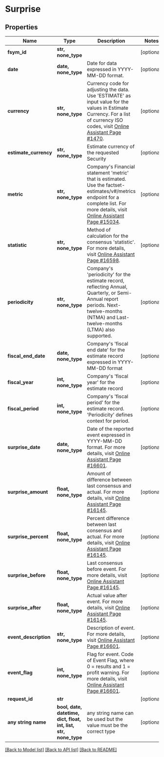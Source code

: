 # Surprise


## Properties
Name | Type | Description | Notes
------------ | ------------- | ------------- | -------------
**fsym_id** | **str, none_type** |  | [optional] 
**date** | **date, none_type** | Date for data expressed in YYYY-MM-DD format. | [optional] 
**currency** | **str, none_type** | Currency code for adjusting the data. Use &#39;ESTIMATE&#39; as input value for the values in Estimate Currency. For a list of currency ISO codes, visit [Online Assistant Page #1470](https://oa.apps.factset.com/pages/1470). | [optional] 
**estimate_currency** | **str, none_type** | Estimate currency of the requested Security | [optional] 
**metric** | **str, none_type** | Company&#39;s Financial statement &#39;metric&#39; that is estimated. Use the factset-estimates/v#/metrics endpoint for a complete list. For more details, visit [Online Assistant Page #15034](https://oa.apps.factset.com/pages/15034). | [optional] 
**statistic** | **str, none_type** | Method of calculation for the consensus &#39;statistic&#39;. For more details, visit [Online Assistant Page #16598](https://oa.apps.factset.com/pages/16114). | [optional] 
**periodicity** | **str, none_type** | Company&#39;s &#39;periodicity&#39; for the estimate record, reflecting Annual, Quarterly, or Semi-Annual report periods. Next-twelve-months (NTMA) and Last-twelve-months (LTMA) also supported. | [optional] 
**fiscal_end_date** | **date, none_type** | Company&#39;s &#39;fiscal end date&#39; for the estimate record expressed in YYYY-MM-DD format | [optional] 
**fiscal_year** | **int, none_type** | Company&#39;s &#39;fiscal year&#39; for the estimate record | [optional] 
**fiscal_period** | **int, none_type** | Company&#39;s &#39;fiscal period&#39; for the estimate record.  &#39;Periodicity&#39; defines context for period. | [optional] 
**surprise_date** | **date, none_type** | Date of the reported event expressed in YYYY-MM-DD format. For more details, visit [Online Assistant Page #16601](https://oa.apps.factset.com/pages/16601). | [optional] 
**surprise_amount** | **float, none_type** | Amount of difference between last consensus and actual. For more details, visit [Online Assistant Page #16145](https://oa.apps.factset.com/pages/16145). | [optional] 
**surprise_percent** | **float, none_type** | Percent difference between last consensus and actual. For more details, visit [Online Assistant Page #16145](https://oa.apps.factset.com/pages/16145). | [optional] 
**surprise_before** | **float, none_type** | Last consensus before event. For more details, visit [Online Assistant Page #16145](https://oa.apps.factset.com/pages/16145). | [optional] 
**surprise_after** | **float, none_type** | Actual value after event. For more details, visit [Online Assistant Page #16145](https://oa.apps.factset.com/pages/16145). | [optional] 
**event_description** | **str, none_type** | Description of event. For more details, visit [Online Assistant Page #16601](https://oa.apps.factset.com/pages/16601). | [optional] 
**event_flag** | **int, none_type** | Flag for event. Code of Event Flag, where 0 &#x3D; results and 1 &#x3D; profit warning. For more details, visit [Online Assistant Page #16601](https://oa.apps.factset.com/pages/16601). | [optional] 
**request_id** | **str** |  | [optional] 
**any string name** | **bool, date, datetime, dict, float, int, list, str, none_type** | any string name can be used but the value must be the correct type | [optional]

[[Back to Model list]](../README.md#documentation-for-models) [[Back to API list]](../README.md#documentation-for-api-endpoints) [[Back to README]](../README.md)


